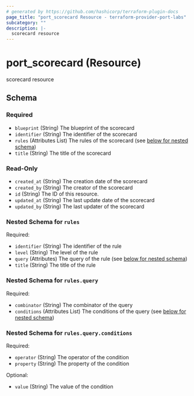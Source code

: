 ```yaml
---
# generated by https://github.com/hashicorp/terraform-plugin-docs
page_title: "port_scorecard Resource - terraform-provider-port-labs"
subcategory: ""
description: |-
  scorecard resource
---
```


# port_scorecard (Resource)

scorecard resource

<!-- schema generated by tfplugindocs -->

## Schema

### Required

- `blueprint` (String) The blueprint of the scorecard
- `identifier` (String) The identifier of the scorecard
- `rules` (Attributes List) The rules of the scorecard (see [below for nested schema](#nestedatt--rules))
- `title` (String) The title of the scorecard

### Read-Only

- `created_at` (String) The creation date of the scorecard
- `created_by` (String) The creator of the scorecard
- `id` (String) The ID of this resource.
- `updated_at` (String) The last update date of the scorecard
- `updated_by` (String) The last updater of the scorecard

<a id="nestedatt--rules"></a>

### Nested Schema for `rules`

Required:

- `identifier` (String) The identifier of the rule
- `level` (String) The level of the rule
- `query` (Attributes) The query of the rule (see [below for nested schema](#nestedatt--rules--query))
- `title` (String) The title of the rule

<a id="nestedatt--rules--query"></a>

### Nested Schema for `rules.query`

Required:

- `combinator` (String) The combinator of the query
- `conditions` (Attributes List) The conditions of the query (see [below for nested schema](#nestedatt--rules--query--conditions))

<a id="nestedatt--rules--query--conditions"></a>

### Nested Schema for `rules.query.conditions`

Required:

- `operator` (String) The operator of the condition
- `property` (String) The property of the condition

Optional:

- `value` (String) The value of the condition
